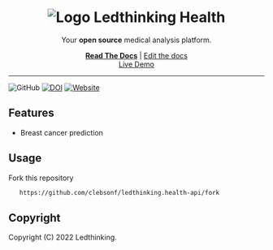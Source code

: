 <div align="center">
    <h1><img src="https://user-images.githubusercontent.com/43012757/200094891-e899c845-3758-44b6-b87f-c04670c54677.png" alt="Logo Ledthinking Health"></h1>
    <p>Your <strong>open source</strong> medical analysis platform.</p>
</div>

<div align="center">
  <a href="https://health.ledthinking.co/"><strong>Read The Docs</strong></a> |
  <a href="https://github.com/clebsonf/ld.health/tree/main/docs/">Edit the docs</a>
</div>
<div align="center">
  <a href="https://health.ledthinking.app/">Live Demo</a>
</div>

<hr />

![GitHub](https://img.shields.io/github/license/clebsonf/ld.health)
[![DOI](https://zenodo.org/badge/561061319.svg)](https://zenodo.org/badge/latestdoi/561061319)
[![Website](https://img.shields.io/website?url=https%3A%2F%2Fhealth.ledthinking.app)](https://health.ledthinking.app)

## Features
* Breast cancer prediction 

## Usage
Fork this repository
```bash
   https://github.com/clebsonf/ledthinking.health-api/fork
```
## Copyright
Copyright (C) 2022 Ledthinking.
